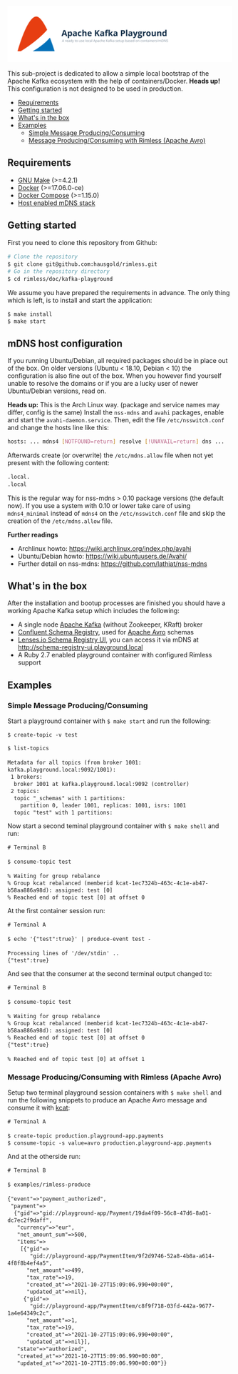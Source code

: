 ![Apache Kafka Playground](doc/assets/project.svg)

This sub-project is dedicated to allow a simple local bootstrap of the Apache
Kafka ecosystem with the help of containers/Docker. **Heads up!** This
configuration is not designed to be used in production.

- [Requirements](#requirements)
- [Getting started](#getting-started)
- [What's in the box](#whats-in-the-box)
- [Examples](#examples)
  - [Simple Message Producing/Consuming](#simple-message-producingconsuming)
  - [Message Producing/Consuming with Rimless (Apache Avro)](#message-producingconsuming-with-rimless-apache-avro)

## Requirements

* [GNU Make](https://www.gnu.org/software/make/) (>=4.2.1)
* [Docker](https://www.docker.com/get-docker) (>=17.06.0-ce)
* [Docker Compose](https://docs.docker.com/compose/install/) (>=1.15.0)
* [Host enabled mDNS stack](#mdns-host-configuration)

## Getting started

First you need to clone this repository from Github:

```bash
# Clone the repository
$ git clone git@github.com:hausgold/rimless.git
# Go in the repository directory
$ cd rimless/doc/kafka-playground
```

We assume you have prepared the requirements in advance. The only thing
which is left, is to install and start the application:

```shell
$ make install
$ make start
```

## mDNS host configuration

If you running Ubuntu/Debian, all required packages should be in place out of
the box. On older versions (Ubuntu < 18.10, Debian < 10) the configuration is
also fine out of the box. When you however find yourself unable to resolve the
domains or if you are a lucky user of newer Ubuntu/Debian versions, read on.

**Heads up:** This is the Arch Linux way. (package and service names may
differ, config is the same) Install the `nss-mdns` and `avahi` packages, enable
and start the `avahi-daemon.service`. Then, edit the file `/etc/nsswitch.conf`
and change the hosts line like this:

```bash
hosts: ... mdns4 [NOTFOUND=return] resolve [!UNAVAIL=return] dns ...
```

Afterwards create (or overwrite) the `/etc/mdns.allow` file when not yet
present with the following content:

```bash
.local.
.local
```

This is the regular way for nss-mdns > 0.10 package versions (the
default now). If you use a system with 0.10 or lower take care of using
`mdns4_minimal` instead of `mdns4` on the `/etc/nsswitch.conf` file and skip
the creation of the `/etc/mdns.allow` file.

**Further readings**
* Archlinux howto: https://wiki.archlinux.org/index.php/avahi
* Ubuntu/Debian howto: https://wiki.ubuntuusers.de/Avahi/
* Further detail on nss-mdns: https://github.com/lathiat/nss-mdns

## What's in the box

After the installation and bootup processes are finished you should have a
working Apache Kafka setup which includes the following:

* A single node [Apache Kafka](https://kafka.apache.org/) (without Zookeeper,
  KRaft) broker
* [Confluent Schema
  Registry](https://docs.confluent.io/platform/current/schema-registry/index.html),
  used for [Apache Avro](https://avro.apache.org/docs/current/) schemas
* [Lenses.io Schema Registry
  UI](https://github.com/lensesio/schema-registry-ui), you can access it via
  mDNS at http://schema-registry-ui.playground.local
* A Ruby 2.7 enabled playground container with configured Rimless support

## Examples

### Simple Message Producing/Consuming

Start a playground container with `$ make start` and run the following:

```shell
$ create-topic -v test
```

```shell
$ list-topics

Metadata for all topics (from broker 1001: kafka.playground.local:9092/1001):
 1 brokers:
  broker 1001 at kafka.playground.local:9092 (controller)
 2 topics:
  topic "_schemas" with 1 partitions:
    partition 0, leader 1001, replicas: 1001, isrs: 1001
  topic "test" with 1 partitions:
```

Now start a second teminal playground container with `$ make shell` and run:

```shell
# Terminal B

$ consume-topic test

% Waiting for group rebalance
% Group kcat rebalanced (memberid kcat-1ec7324b-463c-4c1e-ab47-b58aa886a98d): assigned: test [0]
% Reached end of topic test [0] at offset 0
```

At the first container session run:

```shell
# Terminal A

$ echo '{"test":true}' | produce-event test -

Processing lines of '/dev/stdin' ..
{"test":true}
```

And see that the consumer at the second terminal output changed to:

```shell
# Terminal B

$ consume-topic test

% Waiting for group rebalance
% Group kcat rebalanced (memberid kcat-1ec7324b-463c-4c1e-ab47-b58aa886a98d): assigned: test [0]
% Reached end of topic test [0] at offset 0
{"test":true}

% Reached end of topic test [0] at offset 1
```

### Message Producing/Consuming with Rimless (Apache Avro)

Setup two terminal playground session containers with `$ make shell` and run
the following snippets to produce an Apache Avro message and consume it with
[kcat](https://github.com/edenhill/kcat):

```shell
# Terminal A

$ create-topic production.playground-app.payments
$ consume-topic -s value=avro production.playground-app.payments
```

And at the otherside run:

```shell
# Terminal B

$ examples/rimless-produce

{"event"=>"payment_authorized",
 "payment"=>
  {"gid"=>"gid://playground-app/Payment/19da4f09-56c8-47d6-8a01-dc7ec2f9daff",
   "currency"=>"eur",
   "net_amount_sum"=>500,
   "items"=>
    [{"gid"=>
       "gid://playground-app/PaymentItem/9f2d9746-52a8-4b8a-a614-4f8f8b4ef4a5",
      "net_amount"=>499,
      "tax_rate"=>19,
      "created_at"=>"2021-10-27T15:09:06.990+00:00",
      "updated_at"=>nil},
     {"gid"=>
       "gid://playground-app/PaymentItem/c8f9f718-03fd-442a-9677-1a4e64349c2c",
      "net_amount"=>1,
      "tax_rate"=>19,
      "created_at"=>"2021-10-27T15:09:06.990+00:00",
      "updated_at"=>nil}],
   "state"=>"authorized",
   "created_at"=>"2021-10-27T15:09:06.990+00:00",
   "updated_at"=>"2021-10-27T15:09:06.990+00:00"}}
```

